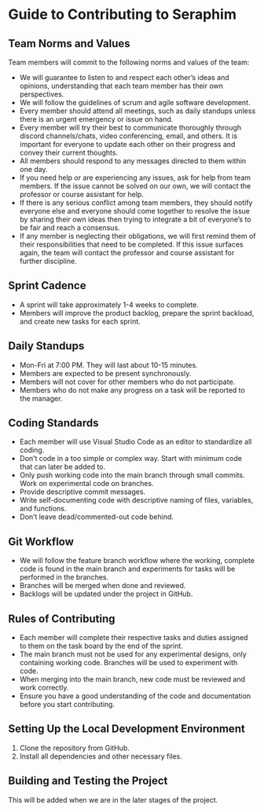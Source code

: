 # Guide to Contributing to Seraphim

## Team Norms and Values

Team members will commit to the following norms and values of the team:

* We will guarantee to listen to and respect each other’s ideas and opinions, understanding that each team member has their own perspectives.
* We will follow the guidelines of scrum and agile software development.
* Every member should attend all meetings, such as daily standups unless there is an urgent emergency or issue on hand. 
* Every member will try their best to communicate thoroughly through discord channels/chats, video conferencing, email, and others. It is important for everyone to update each other on their progress and convey their current thoughts. 
* All members should respond to any messages directed to them within one day. 
* If you need help or are experiencing any issues, ask for help from team members. If the issue cannot be solved on our own, we will contact the professor or course assistant for help. 
* If there is any serious conflict among team members, they should notify everyone else and everyone should come together to resolve the issue by sharing their own ideas then trying to integrate a bit of everyone’s to be fair and reach a consensus.
* If any member is neglecting their obligations, we will first remind them of their responsibilities that need to be completed. If this issue surfaces again, the team will contact the professor and course assistant for further discipline. 

## Sprint Cadence

* A sprint will take approximately 1-4 weeks to complete. 
* Members will improve the product backlog, prepare the sprint backload, and create new tasks for each sprint. 

## Daily Standups 

* Mon-Fri at 7:00 PM. They will last about 10-15 minutes.
* Members are expected to be present synchronously.
* Members will not cover for other members who do not participate.
* Members who do not make any progress on a task will be reported to the manager. 

## Coding Standards
* Each member will use Visual Studio Code as an editor to standardize all coding.
* Don’t code in a too simple or complex way. Start with minimum code that can later be added to.
* Only push working code into the main branch through small commits. Work on experimental code on branches. 
* Provide descriptive commit messages.
* Write self-documenting code with descriptive naming of files, variables, and functions.
* Don’t leave dead/commented-out code behind. 

## Git Workflow

* We will follow the feature branch workflow where the working, complete code is found in the main branch and experiments for tasks will be performed in the branches.
* Branches will be merged when done and reviewed. 
* Backlogs will be updated under the project in GitHub. 

## Rules of Contributing

* Each member will complete their respective tasks and duties assigned to them on the task board by the end of the sprint. 
* The main branch must not be used for any experimental designs, only containing working code. Branches will be used to experiment with code. 
* When merging into the main branch, new code must be reviewed and work correctly. 
* Ensure you have a good understanding of the code and documentation before you start contributing.

## Setting Up the Local Development Environment

1. Clone the repository from GitHub. 
2. Install all dependencies and other necessary files. 

## Building and Testing the Project

This will be added when we are in the later stages of the project.
